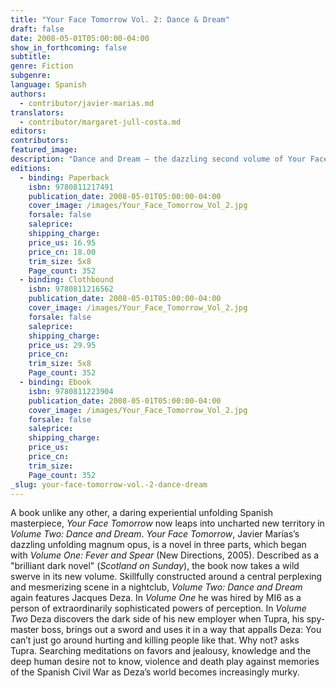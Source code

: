 ```yaml
---
title: "Your Face Tomorrow Vol. 2: Dance & Dream"
draft: false
date: 2008-05-01T05:00:00-04:00
show_in_forthcoming: false
subtitle:
genre: Fiction
subgenre:
language: Spanish
authors:
  - contributor/javier-marias.md
translators:
  - contributor/margaret-jull-costa.md
editors:
contributors:
featured_image:
description: "Dance and Dream – the dazzling second volume of Your Face Tomorrow, Javier Marías' unfolding literary spy novel in three parts – is now available in paperback. "
editions:
  - binding: Paperback
    isbn: 9780811217491
    publication_date: 2008-05-01T05:00:00-04:00
    cover_image: /images/Your_Face_Tomorrow_Vol_2.jpg
    forsale: false
    saleprice:
    shipping_charge:
    price_us: 16.95
    price_cn: 18.00
    trim_size: 5x8
    Page_count: 352
  - binding: Clothbound
    isbn: 9780811216562
    publication_date: 2008-05-01T05:00:00-04:00
    cover_image: /images/Your_Face_Tomorrow_Vol_2.jpg
    forsale: false
    saleprice:
    shipping_charge:
    price_us: 29.95
    price_cn:
    trim_size: 5x8
    Page_count: 352
  - binding: Ebook
    isbn: 9780811223904
    publication_date: 2008-05-01T05:00:00-04:00
    cover_image: /images/Your_Face_Tomorrow_Vol_2.jpg
    forsale: false
    saleprice:
    shipping_charge:
    price_us:
    price_cn:
    trim_size:
    Page_count: 352
_slug: your-face-tomorrow-vol.-2-dance-dream
---
```


A book unlike any other, a daring experiential unfolding Spanish masterpiece, _Your Face Tomorrow_ now leaps into uncharted new territory in _Volume Two: Dance and Dream_. _Your Face Tomorrow_, Javier Marías’s dazzling unfolding magnum opus, is a novel in three parts, which began with _Volume One: Fever and Spear_ (New Directions, 2005). Described as a "brilliant dark novel" (_Scotland on Sunday_), the book now takes a wild swerve in its new volume. Skillfully constructed around a central perplexing and mesmerizing scene in a nightclub, _Volume Two: Dance and Dream_ again features Jacques Deza. In _Volume One_ he was hired by MI6 as a person of extraordinarily sophisticated powers of perception. In _Volume Two_ Deza discovers the dark side of his new employer when Tupra, his spy-master boss, brings out a sword and uses it in a way that appalls Deza: You can’t just go around hurting and killing people like that. Why not? asks Tupra. Searching meditations on favors and jealousy, knowledge and the deep human desire not to know, violence and death play against memories of the Spanish Civil War as Deza’s world becomes increasingly murky.

